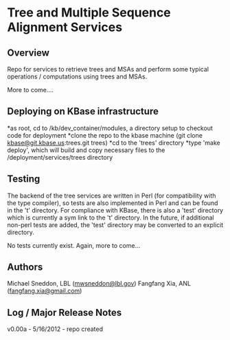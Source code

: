 
Tree and Multiple Sequence Alignment Services
=============================================

Overview
----------
Repo for services to retrieve trees and MSAs and perform some typical operations / computations
using trees and MSAs.

More to come....



Deploying on KBase infrastructure
----------
*as root, cd to /kb/dev_container/modules, a directory setup to checkout code for deployment
*clone the repo to the kbase machine (git clone kbase@git.kbase.us:trees.git trees)
*cd to the 'trees' directory
*type 'make deploy', which will build and copy necessary files to the /deployment/services/trees directory



Testing
----------
The backend of the tree services are written in Perl (for compatibility with the type compiler), so
tests are also implemented in Perl and can be found in the 't' directory.  For compliance with KBase,
there is also a 'test' directory which is currently a sym link to the 't' directory.  In the future,
if additional non-perl tests are added, the 'test' directory may be converted to an explicit directory.

No tests currently exist.  Again, more to come...



Authors
---------
Michael Sneddon, LBL (mwsneddon@lbl.gov)
Fangfang Xia, ANL (fangfang.xia@gmail.com)


Log / Major Release Notes
---------
v0.00a - 5/16/2012 - repo created
